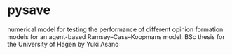 # pysave
numerical model for testing the performance of different opinion formation models for an agent-based Ramsey–Cass–Koopmans model. BSc thesis for the University of Hagen by Yuki Asano
